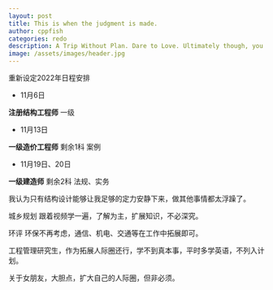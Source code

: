 ```yaml
---
layout: post
title: This is when the judgment is made. 
author: cppfish
categories: redo
description: A Trip Without Plan. Dare to Love. Ultimately though, you have to make your own judgments.
image: /assets/images/header.jpg
---
```


重新设定2022年日程安排

- 11月6日

<strong>注册结构工程师</strong>  一级

- 11月13日

<strong>一级造价工程师</strong> 剩余1科 案例

- 11月19日、20日

<strong>一级建造师</strong> 剩余2科 法规、实务

我认为只有结构设计能够让我足够的定力安静下来，做其他事情都太浮躁了。

城乡规划 跟着视频学一遍，了解为主，扩展知识，不必深究。

环评 环保不再考虑，通信、机电、交通等在工作中拓展即可。

工程管理研究生，作为拓展人际圈还行，学不到真本事，平时多学英语，不列入计划。

关于女朋友，大胆点，扩大自己的人际圈，但非必须。